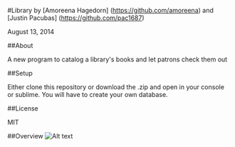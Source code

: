 #Library
by [Amoreena Hagedorn] (https://github.com/amoreena) and [Justin Pacubas] (https://github.com/pac1687)

August 13, 2014

##About

A new program to catalog a library's books and let patrons check them out

##Setup

Either clone this repository or download the .zip and open in your console or sublime. You will have to create your own database.

##License

MIT

##Overview
![Alt text](/Users/epicodus/Desktop/overview.png?raw=true "Library Schema")
